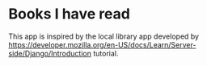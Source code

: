 # Books I have read

This app is inspired by the local library app developed by https://developer.mozilla.org/en-US/docs/Learn/Server-side/Django/Introduction tutorial.
